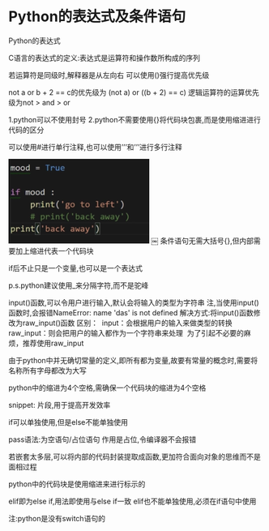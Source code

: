 # Python的表达式及条件语句

Python的表达式

C语言的表达式的定义:表达式是运算符和操作数所构成的序列

若运算符是同级时,解释器是从左向右
可以使用()强行提高优先级

not a or b + 2 == c的优先级为 (not a) or ((b + 2) == c)
逻辑运算符的运算优先级为not > and > or

1.python可以不使用封号
2.python不需要使用{}将代码块包裹,而是使用缩进进行代码的区分

可以使用#进行单行注释,也可以使用’’’和’’’进行多行注释

![1-1](Snip20180223_1.png)
￼
条件语句无需大括号{},但内部需要加上缩进代表一个代码块

if后不止只是一个变量,也可以是一个表达式

p.s.python建议使用_来分隔字符,而不是驼峰

input()函数,可以令用户进行输入,默认会将输入的类型为字符串
注,当使用input()函数时,会报错NameError: name 'das' is not defined
解决方式:将input()函数修改为raw_input()函数
区别： 
input：会根据用户的输入来做类型的转换 
raw_input：则会把用户的输入都作为一个字符串来处理 
为了引起不必要的麻烦，推荐使用raw_input

由于python中并无确切常量的定义,即所有都为变量,故要有常量的概念时,需要将名称所有字母都改为大写

python中的缩进为4个空格,需确保一个代码块的缩进为4个空格

snippet: 片段,用于提高开发效率

if可以单独使用,但是else不能单独使用

pass语法:为空语句/占位语句
作用是占位,令编译器不会报错

若嵌套太多层,可以将内部的代码封装提取成函数,更加符合面向对象的思维而不是面相过程

python中的代码块是使用缩进来进行标示的

elif即为else if,用法即使用与else if一致
elif也不能单独使用,必须在if语句中使用

注:python是没有switch语句的